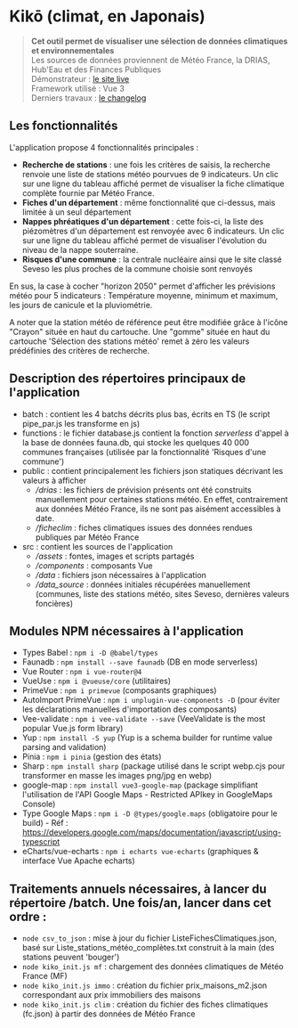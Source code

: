 # Kikō (climat, en Japonais)

> **Cet outil permet de visualiser une sélection de données climatiques et environnementales**<br>
> Les sources de données proviennent de Météo France, la DRIAS, Hub'Eau et des Finances Publiques<br>
> Démonstrateur : [le site live](https://kiko.andretonic.fr/)<br>
> Framework utilisé : Vue 3<br>
> Derniers travaux : [le changelog](https://kiko.andretonic.fr/changelog)<br>

## Les fonctionnalités

L'application propose 4 fonctionnalités principales :
- **Recherche de stations** : une fois les critères de saisis, la recherche renvoie une liste de stations météo pourvues de 9 indicateurs. Un clic sur une ligne du tableau affiché permet de visualiser la fiche climatique complète fournie par Météo France.
- **Fiches d'un département** : même fonctionnalité que ci-dessus, mais limitée à un seul département
- **Nappes phréatiques d'un département** : cette fois-ci, la liste des piézomètres d'un département est renvoyée avec 6 indicateurs. Un clic sur une ligne du tableau affiché permet de visualiser l'évolution du niveau de la nappe souterraine.
- **Risques d'une commune** : la centrale nucléaire ainsi que le site classé Seveso les plus proches de la commune choisie sont renvoyés

En sus, la case à cocher "horizon 2050" permet d'afficher les prévisions météo pour 5 indicateurs : Température moyenne, minimum et maximum, les jours de canicule et la pluviométrie.

A noter que la station météo de référence peut être modifiée grâce à l'icône "Crayon" située en haut du cartouche. Une "gomme" située en haut du cartouche 'Sélection des stations météo' remet à zéro les valeurs prédéfinies des critères de recherche.

## Description des répertoires principaux de l'application

- batch : contient les 4 batchs décrits plus bas, écrits en TS (le script pipe_par.js les transforme en js)<br>
- functions : le fichier database.js contient la fonction *serverless* d'appel à la base de données fauna.db, qui stocke les quelques 40 000 communes françaises (utilisée par la fonctionnalité 'Risques d'une commune')<br>
- public : contient principalement les fichiers json statiques décrivant les valeurs à afficher
    - */drias* : les fichiers de prévision présents ont été construits manuellement pour certaines stations météo. En effet, contrairement aux données Météo France, ils ne sont pas aisément accessibles à date.
    - */ficheclim* : fiches climatiques issues des données rendues publiques par Météo France
- src : contient les sources de l'application
    - */assets* : fontes, images et scripts partagés
    - */components* : composants Vue
    - */data* : fichiers json nécessaires à l'application
    - */data_source* : données initiales récupérées manuellement (communes, liste des stations météo, sites Seveso, dernières valeurs foncières)

## Modules NPM nécessaires à l'application

- Types Babel : ```npm i -D @babel/types```
- Faunadb : ```npm install --save faunadb``` (DB en mode serverless)
- Vue Router : ```npm i vue-router@4```
- VueUse : ```npm i @vueuse/core``` (utilitaires)
- PrimeVue : ```npm i primevue``` (composants graphiques)
- AutoImport PrimeVue : ```npm i unplugin-vue-components -D``` (pour éviter les déclarations manuelles d'importation des composants)
- Vee-validate : ```npm i vee-validate --save``` (VeeValidate is the most popular Vue.js form library)
- Yup : ```npm install -S yup``` (Yup is a schema builder for runtime value parsing and validation)
- Pinia : ```npm i pinia``` (gestion des états)
- Sharp : ```npm install sharp``` (package utilisé dans le script webp.cjs pour transformer en masse les images png/jpg en webp)
- google-map : ```npm install vue3-google-map``` (package simplifiant l'utilisation de l'API Google Maps - Restricted APIkey in GoogleMaps Console)
- Type Google Maps : ```npm i -D @types/google.maps``` (obligatoire pour le build) - Réf : https://developers.google.com/maps/documentation/javascript/using-typescript
- eCharts/vue-echarts : ```npm i echarts vue-echarts``` (graphiques & interface Vue Apache echarts)

## Traitements annuels nécessaires, à lancer du répertoire /batch. Une fois/an, lancer dans cet ordre :

- ```node csv_to_json```       : mise à jour du fichier ListeFichesClimatiques.json, basé sur Liste_stations_météo_complètes.txt construit à la main (des stations peuvent 'bouger')
- ```node kiko_init.js mf```   : chargement des données climatiques de Météo France (MF)
- ```node kiko_init.js immo``` : création du fichier prix_maisons_m2.json correspondant aux prix immobiliers des maisons
- ```node kiko_init.js clim``` : création du fichier des fiches climatiques (fc.json) à partir des données de Météo France

